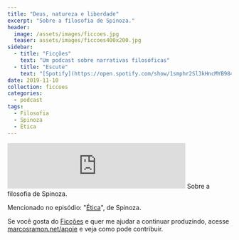 ```yaml
---
title: "Deus, natureza e liberdade"
excerpt: "Sobre a filosofia de Spinoza."
header:
  image: /assets/images/ficcoes.jpg
  teaser: assets/images/ficcoes400x200.jpg
sidebar:
  - title: "Ficções"
    text: "Um podcast sobre narrativas filosóficas"
  - title: "Escute"
    text: "[Spotify](https://open.spotify.com/show/1smphr2Sl3kHncMYB984rc?si=Ds7GV4oNQnGxsm-bxYvasA), [Google](https://podcasts.google.com/?feed=aHR0cHM6Ly9hbmNob3IuZm0vcy9hOWM4NWIwL3BvZGNhc3QvcnNz) ou [RSS](https://anchor.fm/s/a9c85b0/podcast/rss)"
date: 2019-11-10
collection: ficcoes
categories:
  - podcast
tags: 
  - Filosofia
  - Spinoza
  - Ética
---
```


<iframe src="https://anchor.fm/podcastficcoes/embed/episodes/Deus--natureza-e-liberdade-e8u1ar" height="102px" width="400px" frameborder="0" scrolling="no"></iframe>
Sobre a filosofia de Spinoza.

Mencionado no episódio: "[Ética](https://amzn.to/2NXNyzJ)", de Spinoza.

Se você gosta do [Ficções](https://marcosramon.net/ficcoes/) e quer me ajudar a continuar produzindo, acesse [marcosramon.net/apoie](https://marcosramon.net/apoie/) e veja como pode contribuir.
